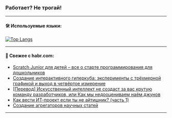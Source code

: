 ### Работает? Не трогай!

---
<!--
#### 🛠️ Technical stack:

![Java](https://img.shields.io/badge/Java-informational?logo=Oracle&style=flat&logoColor=white&color=FF4500)
![Kotlin](https://img.shields.io/badge/Kotlin-informational?logo=Kotlin&style=flat&logoColor=white&color=774D97)
![TS](https://img.shields.io/badge/TypeScript-informational?logo=typeScript&style=flat&logoColor=black&color=017acc)
![Python](https://img.shields.io/badge/Python-informational?logo=Python&style=flat&logoColor=black&color=ffdd54) <br>
![Spring](https://img.shields.io/badge/Spring-informational?logo=Spring&style=flat&logoColor=white&color=6DB33F) 
![SpringBoot](https://img.shields.io/badge/SpringBoot-informational?logo=SpringBoot&style=flat&logoColor=white&color=6DB33F)
![Nest](https://img.shields.io/badge/NestJS-informational?logo=NestJS&style=flat&logoColor=white&color=E0234E) 
![NodeJS](https://img.shields.io/badge/NodeJS-informational?logo=node.js&style=flat&logoColor=white&color=70A760)<br>
![PostgreSQL](https://img.shields.io/badge/PostgreSQL-informational?logo=PostgreSQL&style=flat&logoColor=white&color=DAA520)
![MongoDB](https://img.shields.io/badge/MongoDB-informational?logo=MongoDB&style=flat&logoColor=white&color=870000)
![Apache](https://img.shields.io/badge/Apache-informational?logo=apache&style=flat&logoColor=white&color=f74e28)

___ 
-->

#### 🛠️ Используемые языки:

[![Top Langs](https://github-readme-stats-u2qms2cxw-advtsettinggmailcoms-projects.vercel.app/api/top-langs/?username=zloylis&langs_count=10&hide_title=true&title_color=e6edf3&size_weight=0.5&count_weight=0.5&layout=compact&hide_progress=true&hide_border=true&theme=dracula)](https://github.com/zloylis)

<!---


####  :octocat:&nbsp;&nbsp; Статистика:

![GitHub stats](https://github-readme-stats-u2qms2cxw-advtsettinggmailcoms-projects.vercel.app/api?username=zloylis&show_icons=true&hide_border=true&theme=dracula&title_color=e6edf3&include_all_commits=true&count_private=true&hide_rank=false&hide_title=true&rank_icon=github)
-->
---

#### 💬 Свежее с habr.com:

<!-- BLOG-POST-LIST:START -->
- [Scratch Junior для детей – все о старте программирования для дошкольников](https://habr.com/ru/companies/pixel_study/articles/846784/?utm_source=habrahabr&utm_medium=rss&utm_campaign=846784)
- [Создание интерактивного гиперкуба: эксперименты с трёхмерной графикой и выход в четвёртое измерение](https://habr.com/ru/articles/846772/?utm_source=habrahabr&utm_medium=rss&utm_campaign=846772)
- [[Перевод] Искусственный интеллект не создаст за вас крутую команду разработчиков, или Как мы недооцениваем наём джунов](https://habr.com/ru/companies/netologyru/articles/845776/?utm_source=habrahabr&utm_medium=rss&utm_campaign=845776)
- [Как вести ИТ-проект если ты не айтишник? &lpar;часть 1&rpar;](https://habr.com/ru/articles/846726/?utm_source=habrahabr&utm_medium=rss&utm_campaign=846726)
- [Создание агрегаторов научных статей](https://habr.com/ru/articles/846704/?utm_source=habrahabr&utm_medium=rss&utm_campaign=846704)
<!-- BLOG-POST-LIST:END -->

---
